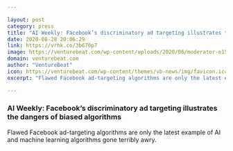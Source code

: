 ```yaml
---

layout: post
category: press
title: "AI Weekly: Facebook’s discriminatory ad targeting illustrates the dangers of biased algorithms"
date: 2020-08-28 20:06:29
link: https://vrhk.co/3b670p7
image: https://venturebeat.com/wp-content/uploads/2020/06/moderator-e1591354274848.jpeg?w=1200&strip=all
domain: venturebeat.com
author: "VentureBeat"
icon: https://venturebeat.com/wp-content/themes/vb-news/img/favicon.ico
excerpt: "Flawed Facebook ad-targeting algorithms are only the latest example of AI and machine learning algorithms gone terribly awry."

---
```


### AI Weekly: Facebook’s discriminatory ad targeting illustrates the dangers of biased algorithms

Flawed Facebook ad-targeting algorithms are only the latest example of AI and machine learning algorithms gone terribly awry.